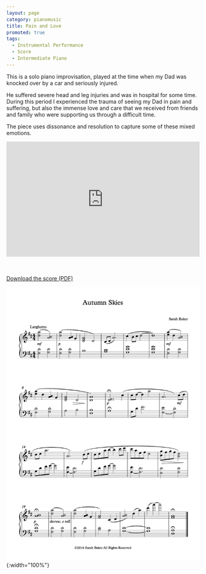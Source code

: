 ```yaml
---
layout: page
category: pianomusic
title: Pain and Love
promoted: true
tags:
  - Instrumental Performance
  - Score
  - Intermediate Piano
---
```


This is a solo piano improvisation, played at the time when my Dad was knocked over by a car and seriously injured. 

He suffered severe head and leg injuries and was in hospital for some time. During this period I experienced the trauma of seeing my Dad in pain and suffering, but also the immense love and care that we received from friends and family who were supporting us through a difficult time. 

The piece uses dissonance and resolution to capture some of these mixed emotions.

<iframe width="100%" height="300" scrolling="no" frameborder="no" src="https://w.soundcloud.com/player/?url=https%3A//api.soundcloud.com/tracks/383850761&amp;color=%23ff5500&amp;auto_play=false&amp;hide_related=false&amp;show_comments=true&amp;show_user=true&amp;show_reposts=false&amp;show_teaser=true&amp;visual=true"></iframe>

&nbsp;

[Download the score (PDF)](/public/files/pain-and-love.pdf)

![Pain and Love score example](/public/images/scores/autumnskies.jpg){:width="100%"}



